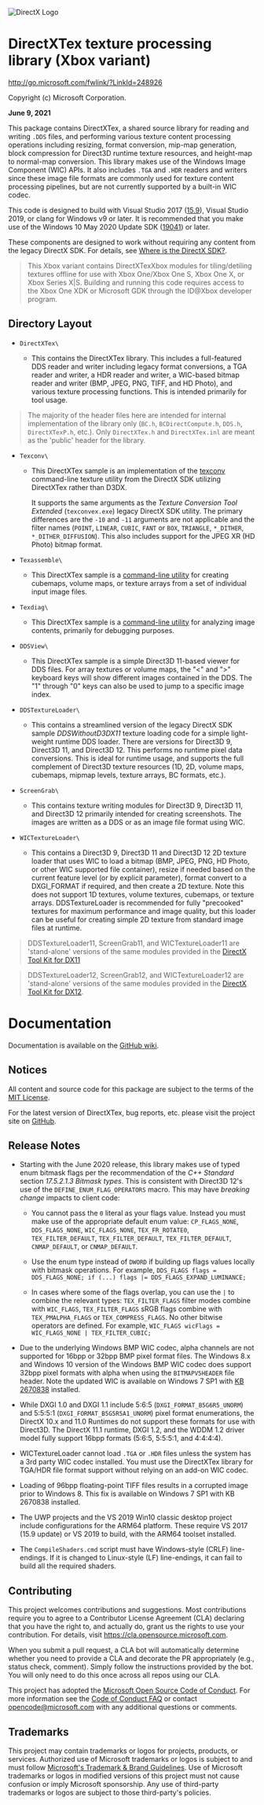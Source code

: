 ![DirectX Logo](https://github.com/Microsoft/DirectXTex/wiki/X_jpg.jpg)

# DirectXTex texture processing library (Xbox variant)

http://go.microsoft.com/fwlink/?LinkId=248926

Copyright (c) Microsoft Corporation.

**June 9, 2021**

This package contains DirectXTex, a shared source library for reading and writing ``.DDS`` files, and performing various texture content processing operations including resizing, format conversion, mip-map generation, block compression for Direct3D runtime texture resources, and height-map to normal-map conversion. This library makes use of the Windows Image Component (WIC) APIs. It also includes ``.TGA`` and ``.HDR`` readers and writers since these image file formats are commonly used for texture content processing pipelines, but are not currently supported by a built-in WIC codec.

This code is designed to build with Visual Studio 2017 ([15.9](https://walbourn.github.io/vs-2017-15-9-update/)), Visual Studio 2019, or clang for Windows v9 or later. It is recommended that you make use of the Windows 10 May 2020 Update SDK ([19041](https://walbourn.github.io/windows-10-may-2020-update-sdk/)) or later.

These components are designed to work without requiring any content from the legacy DirectX SDK. For details, see [Where is the DirectX SDK?](https://aka.ms/dxsdk).

> This Xbox variant contains DirectXTexXbox modules for tiling/detiling textures offline for use with Xbox One/Xbox One S, Xbox One X, or Xbox Series X|S. Building and running this code requires access to the Xbox One XDK or Microsoft GDK through the ID@Xbox developer program.

## Directory Layout

* ``DirectXTex\``

  + This contains the DirectXTex library. This includes a full-featured DDS reader and writer including legacy format conversions, a TGA reader and writer, a HDR reader and writer, a WIC-based bitmap reader and writer (BMP, JPEG, PNG, TIFF, and HD Photo), and various texture processing functions. This is intended primarily for tool usage.

> The majority of the header files here are intended for internal implementation
    of the library only (``BC.h``, ``BCDirectCompute.h``, ``DDS.h``, ``DirectXTexP.h``, etc.). Only ``DirectXTex.h`` and ``DirectXTex.inl`` are meant as the 'public' header for the library.

* ``Texconv\``

  + This DirectXTex sample is an implementation of the [texconv](https://github.com/Microsoft/DirectXTex/wiki/Texconv) command-line texture utility from the DirectX SDK utilizing DirectXTex rather than D3DX.

    It supports the same arguments as the *Texture Conversion Tool Extended* (``texconvex.exe``) legacy DirectX SDK utility. The primary differences are the ``-10`` and ``-11`` arguments are not applicable and the filter names (``POINT``, ``LINEAR``, ``CUBIC``, ``FANT`` or ``BOX``, ``TRIANGLE``, ``*_DITHER``, ``*_DITHER_DIFFUSION``). This also includes support for the JPEG XR (HD Photo) bitmap format.

* ``Texassemble\``

  + This DirectXTex sample is a [command-line utility](https://github.com/Microsoft/DirectXTex/wiki/Texassemble) for creating cubemaps, volume maps, or texture arrays from a set of individual input image files.

* ``Texdiag\``

  + This DirectXTex sample is a [command-line utility](https://github.com/Microsoft/DirectXTex/wiki/Texdiag) for analyzing image contents, primarily for debugging purposes.

* ``DDSView\``

  + This DirectXTex sample is a simple Direct3D 11-based viewer for DDS files. For array textures or volume maps, the "<" and ">" keyboard keys will show different images contained in the DDS. The "1" through "0" keys can also be used to jump to a specific image index.

* ``DDSTextureLoader\``

  + This contains a streamlined version of the legacy DirectX SDK sample *DDSWithoutD3DX11* texture loading code for a simple light-weight runtime DDS loader. There are versions for Direct3D 9, Direct3D 11, and Direct3D 12. This performs no runtime pixel data conversions. This is ideal for runtime usage, and supports the full complement of Direct3D texture  resources (1D, 2D, volume maps, cubemaps, mipmap levels, texture arrays, BC formats, etc.).

* ``ScreenGrab\``

  + This contains texture writing modules for Direct3D 9, Direct3D 11, and Direct3D 12 primarily intended for creating screenshots. The images are written as a DDS or as an image file format using WIC.

* ``WICTextureLoader\``

  + This contains a Direct3D 9, Direct3D 11 and Direct3D 12 2D texture loader that uses WIC to load a bitmap (BMP, JPEG, PNG, HD Photo, or other WIC supported file container), resize if needed based on the current feature level (or by explicit parameter), format convert to a DXGI_FORMAT if required, and then create a 2D texture. Note this does not support 1D textures, volume textures, cubemaps, or texture arrays. DDSTextureLoader is recommended for fully "precooked" textures for maximum performance and image quality, but this loader can be useful for creating simple 2D texture from standard image files at runtime.

> DDSTextureLoader11, ScreenGrab11, and WICTextureLoader11 are 'stand-alone' versions of the same modules provided in the [DirectX Tool Kit for DX11](https://github.com/Microsoft/DirectXTK)

> DDSTextureLoader12, ScreenGrab12, and WICTextureLoader12 are 'stand-alone' versions of the same modules provided in the [DirectX Tool Kit for DX12](https://github.com/Microsoft/DirectXTK12).

# Documentation

Documentation is available on the [GitHub wiki](https://github.com/Microsoft/DirectXTex/wiki).

## Notices

All content and source code for this package are subject to the terms of the [MIT License](http://opensource.org/licenses/MIT).

For the latest version of DirectXTex, bug reports, etc. please visit the project site on [GitHub](https://github.com/microsoft/DirectXTex).

## Release Notes

* Starting with the June 2020 release, this library makes use of typed enum bitmask flags per the recommendation of the _C++ Standard_ section *17.5.2.1.3 Bitmask types*. This is consistent with Direct3D 12's use of the ``DEFINE_ENUM_FLAG_OPERATORS`` macro. This may have *breaking change* impacts to client code:

  * You cannot pass the ``0`` literal as your flags value. Instead you must make use of the appropriate default enum value: ``CP_FLAGS_NONE``, ``DDS_FLAGS_NONE``, ``WIC_FLAGS_NONE``, ``TEX_FR_ROTATE0``, ``TEX_FILTER_DEFAULT``, ``TEX_FILTER_DEFAULT``, ``TEX_FILTER_DEFAULT``, ``CNMAP_DEFAULT``, or ``CNMAP_DEFAULT``.

  * Use the enum type instead of ``DWORD`` if building up flags values locally with bitmask operations. For example, ```DDS_FLAGS flags = DDS_FLAGS_NONE; if (...) flags |= DDS_FLAGS_EXPAND_LUMINANCE;```

  * In cases where some of the flags overlap, you can use the ``|`` to combine the relevant types: ``TEX_FILTER_FLAGS`` filter modes combine with ``WIC_FLAGS``, ``TEX_FILTER_FLAGS`` sRGB flags combine with ``TEX_PMALPHA_FLAGS`` or ``TEX_COMPRESS_FLAGS``. No other bitwise operators are defined. For example, ```WIC_FLAGS wicFlags = WIC_FLAGS_NONE | TEX_FILTER_CUBIC;```

* Due to the underlying Windows BMP WIC codec, alpha channels are not supported for 16bpp or 32bpp BMP pixel format files. The Windows 8.x and Windows 10 version of the Windows BMP WIC codec does support 32bpp pixel formats with alpha when using the ``BITMAPV5HEADER`` file header. Note the updated WIC is available on Windows 7 SP1 with [KB 2670838](https://walbourn.github.io/directx-11-1-and-windows-7-update/) installed.

* While DXGI 1.0 and DXGI 1.1 include 5:6:5 (``DXGI_FORMAT_B5G6R5_UNORM``) and 5:5:5:1 (``DXGI_FORMAT_B5G5R5A1_UNORM``) pixel format enumerations, the DirectX 10.x and 11.0 Runtimes do not support these formats for use with Direct3D. The DirectX 11.1 runtime, DXGI 1.2, and the WDDM 1.2 driver model fully support 16bpp formats (5:6:5, 5:5:5:1, and 4:4:4:4).

* WICTextureLoader cannot load ``.TGA`` or ``.HDR`` files unless the system has a 3rd party WIC codec installed. You must use the DirectXTex library for TGA/HDR file format support without relying on an add-on WIC codec.

* Loading of 96bpp floating-point TIFF files results in a corrupted image prior to Windows 8. This fix is available on Windows 7 SP1 with KB 2670838 installed.

* The UWP projects and the VS 2019 Win10 classic desktop project include configurations for the ARM64 platform. These require VS 2017 (15.9 update) or VS 2019 to build, with the ARM64 toolset installed.

* The ``CompileShaders.cmd`` script must have Windows-style (CRLF) line-endings. If it is changed to Linux-style (LF) line-endings, it can fail to build all the required shaders.

## Contributing

This project welcomes contributions and suggestions. Most contributions require you to agree to a Contributor License Agreement (CLA) declaring that you have the right to, and actually do, grant us the rights to use your contribution. For details, visit https://cla.opensource.microsoft.com.

When you submit a pull request, a CLA bot will automatically determine whether you need to provide a CLA and decorate the PR appropriately (e.g., status check, comment). Simply follow the instructions provided by the bot. You will only need to do this once across all repos using our CLA.

This project has adopted the [Microsoft Open Source Code of Conduct](https://opensource.microsoft.com/codeofconduct/). For more information see the [Code of Conduct FAQ](https://opensource.microsoft.com/codeofconduct/faq/) or contact [opencode@microsoft.com](mailto:opencode@microsoft.com) with any additional questions or comments.

## Trademarks

This project may contain trademarks or logos for projects, products, or services. Authorized use of Microsoft trademarks or logos is subject to and must follow [Microsoft's Trademark & Brand Guidelines](https://www.microsoft.com/en-us/legal/intellectualproperty/trademarks/usage/general). Use of Microsoft trademarks or logos in modified versions of this project must not cause confusion or imply Microsoft sponsorship. Any use of third-party trademarks or logos are subject to those third-party's policies.
